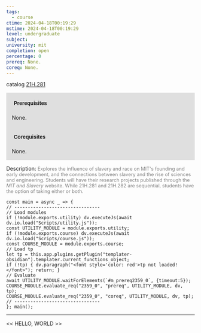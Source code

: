 ```yaml
---
tags:
  - course
ctime: 2024-04-18T00:19:29
mstime: 2024-04-18T00:19:29
level: undergraduate
subject: 
university: mit
completion: open
percentage: 0
prereq: None.
coreq: None.
---
```


catalog [21H.281](http://student.mit.edu/catalog/m21Ha.html#21H.281)

<span style="display: block; padding: 15px; background-color: rgb(100, 100, 100, 0.2);"><font id="m_prereq2359_0" style="display: block; font-family: Arial, sans-serif; font-weight: bold; padding: 5px">Prerequisites</font><br><span id="prereq2359_0">None.</span></span>
<span style="display: block; padding: 15px; background-color: rgb(100, 100, 100, 0.2);"><font id="m_coreq2359_0" style="display: block; font-family: Arial, sans-serif; font-weight: bold; padding: 5px">Corequisites</font><br><span id="coreq2359_0">None.</span></span>

<font style="">Description:</font>
<font style="color: grey; font-size: 0.8rem;">Explores the influence of slavery and race on MIT's founding and early development, and the connections between slavery and the rise of sciences and engineering.  Students will have their research projects published through the <i>MIT and Slavery</i> website.  While 21H.281 and 21H.282 are sequential, students have the option of taking either or both.</font>

```dataviewjs
const main = async _ => {
// --------------------------------
// Load modules
if (!module.exports.utility) dv.executeJs(await dv.io.load("Scripts/utility.js"));
const UTILITY_MODULE = module.exports.utility;
if (!module.exports.course) dv.executeJs(await dv.io.load("Scripts/course.js"));
const COURSE_MODULE = module.exports.course;
// Load tp
let tp = this.app.plugins.getPlugin("templater-obsidian").templater.current_functions_object;
if (!tp) { dv.paragraph("<font style='color: red'>tp not loaded!</font>"); return; }
// Evaluate
await UTILITY_MODULE.waitForElements(`#m_prereq2359_0`, {timeout:5});
COURSE_MODULE.evaluate_req("2359_0", "prereq", UTILITY_MODULE, dv, tp);
COURSE_MODULE.evaluate_req("2359_0", "coreq", UTILITY_MODULE, dv, tp);
// --------------------------------
}; main();
```

---

<< HELLO, WORLD >>
